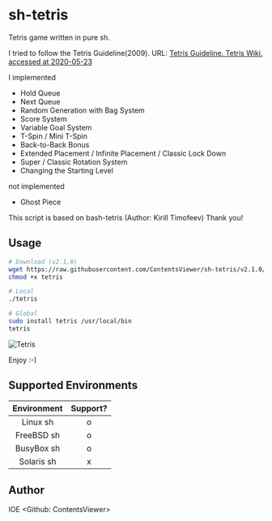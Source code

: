 # sh-tetris

Tetris game written in pure sh.

I tried to follow the Tetris Guideline(2009).
URL: [Tetris Guideline. Tetris Wiki. accessed at 2020-05-23](https://tetris.fandom.com/wiki/Tetris_Guideline)

I implemented

* Hold Queue
* Next Queue
* Random Generation with Bag System
* Score System
* Variable Goal System
* T-Spin / Mini T-Spin
* Back-to-Back Bonus
* Extended Placement / Infinite Placement / Classic Lock Down
* Super / Classic Rotation System
* Changing the Starting Level

not implemented

* Ghost Piece

This script is based on bash-tetris (Author: Kirill Timofeev)
Thank you!

## Usage

```sh
# Download (v2.1.0)
wget https://raw.githubusercontent.com/ContentsViewer/sh-tetris/v2.1.0/tetris
chmod +x tetris

# Local
./tetris

# Global
sudo install tetris /usr/local/bin
tetris
```

![Tetris](https://contentsviewer.work/Master/ShellScript/Apps/Tetris/Images/tetris.jpg)

Enjoy :-)

## Supported Environments

| Environment | Support? |
| :---------: | :------: |
| Linux   sh  | o        |
| FreeBSD sh  | o        |
| BusyBox sh  | o        |
| Solaris sh  | x        |

## Author

IOE <Github: ContentsViewer>
